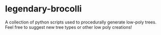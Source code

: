 # legendary-brocolli
A collection of python scripts used to procedurally generate low-poly trees. Feel free to suggest new tree types or other low poly creations!
